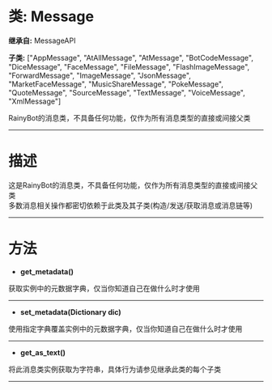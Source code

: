 # 类: Message  
  
**继承自:** MessageAPI  
  
**子类:** ["AppMessage", "AtAllMessage", "AtMessage", "BotCodeMessage", "DiceMessage", "FaceMessage", "FileMessage", "FlashImageMessage", "ForwardMessage", "ImageMessage", "JsonMessage", "MarketFaceMessage", "MusicShareMessage", "PokeMessage", "QuoteMessage", "SourceMessage", "TextMessage", "VoiceMessage", "XmlMessage"]  
  
RainyBot的消息类，不具备任何功能，仅作为所有消息类型的直接或间接父类  
  
---  
  
# 描述  
  
这是RainyBot的消息类，不具备任何功能，仅作为所有消息类型的直接或间接父类   
多数消息相关操作都密切依赖于此类及其子类(构造/发送/获取消息或消息链等)  
  
---  
  
# 方法 
  
- **get_metadata()**  
  
获取实例中的元数据字典，仅当你知道自己在做什么时才使用  
  
---  
  
- **set_metadata(Dictionary dic)**  
  
使用指定字典覆盖实例中的元数据字典，仅当你知道自己在做什么时才使用  
  
---  
  
- **get_as_text()**  
  
将此消息类实例获取为字符串，具体行为请参见继承此类的每个子类  
  
---  
  

